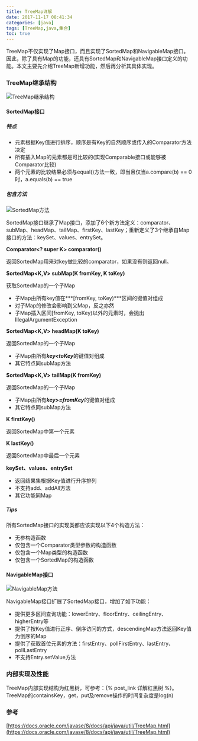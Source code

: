 ```yaml
---
title: TreeMap详解
date: 2017-11-17 08:41:34
categories: [java]
tags: [TreeMap,java,集合]
toc: true
---
```


TreeMap不仅实现了Map接口，而且实现了SortedMap和NavigableMap接口。因此，除了具有Map的功能，还具有SortedMap和NavigableMap接口定义的功能。本文主要先介绍TreeMap新增功能，然后再分析其具体实现。
<!--more-->

### TreeMap继承结构

![TreeMap继承结构](/img/20171118/TreeMap_struct.png)

#### SortedMap接口

##### 特点

* 元素根据Key值进行排序，顺序是有Key的自然顺序或传入的Comparator方法决定
* 所有插入Map的元素都是可比较的(实现Comparable接口或能够被Comparator比较)
* 两个元素的比较结果必须与equal()方法一致，即当且仅当a.compare(b) == 0时，a.equals(b) == true 

##### 包含方法
![SortedMap方法](/img/20171118/SortedMap_方法.png)

SortedMap接口继承了Map接口，添加了6个新方法定义：comparator、subMap、headMap、tailMap、firstKey、lastKey；重新定义了3个继承自Map接口的方法：keySet、values、entrySet。

**Comparator<? super K> comparator()**

返回SortedMap用来对key做比较的comparator，如果没有则返回null。

**SortedMap<K,V> subMap(K fromKey, K toKey)**

获取SortedMap的一个子Map

* 子Map由所有key值在***[fromKey, toKey)***区间的键值对组成
* 对子Map的修改会影响到父Map，反之亦然
* 子Map插入区间[fromKey, toKey)以外的元素时，会抛出IllegalArgumentException

**SortedMap<K,V> headMap(K toKey)**

返回SortedMap的一个子Map

* 子Map由所有***key<toKey***的键值对组成
* 其它特点同subMap方法

**SortedMap<K,V> tailMap(K fromKey)**

返回SortedMap的一个子Map

* 子Map由所有***key>=fromKey***的键值对组成
* 其它特点同subMap方法

**K firstKey()**

返回SortedMap中第一个元素

**K lastKey()**

返回SortedMap中最后一个元素

**keySet、values、entrySet**

* 返回结果集根据Key值进行升序排列
* 不支持add、addAll方法
* 其它功能同Map

##### Tips
所有SortedMap接口的实现类都应该实现以下4个构造方法：

* 无参构造函数
* 仅包含一个Comparator类型参数的构造函数
* 仅包含一个Map类型的构造函数
* 仅包含一个SortedMap的构造函数

#### NavigableMap接口

![NavigableMap方法](/img/20171118/NavigableMap_方法.png)

NavigableMap接口扩展了SortedMap接口，增加了如下功能：

* 提供更多区间查询功能：lowerEntry、floorEntry、ceilingEntry、higherEntry等
* 提供了按Key值进行正序、倒序访问的方式，descendingMap方法返回Key值为倒序的Map
* 提供了获取首位元素的方法：firstEntry、pollFirstEntry、lastEntry、pollLastEntry
* 不支持Entry.setValue方法

### 内部实现及性能

TreeMap内部实现结构为红黑树，可参考：{% post_link 详解红黑树 %}。<br> TreeMap的containsKey，get，put及remove操作的时间复杂度是log(n)


### 参考
[https://docs.oracle.com/javase/8/docs/api/java/util/TreeMap.html](https://docs.oracle.com/javase/8/docs/api/java/util/TreeMap.html)


